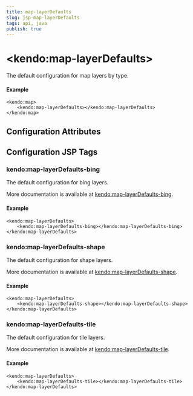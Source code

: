 ```yaml
---
title: map-layerDefaults
slug: jsp-map-layerDefaults
tags: api, java
publish: true
---
```


# \<kendo:map-layerDefaults\>

The default configuration for map layers by type.

#### Example
    <kendo:map>
        <kendo:map-layerDefaults></kendo:map-layerDefaults>
    </kendo:map>

## Configuration Attributes


##  Configuration JSP Tags

### kendo:map-layerDefaults-bing

The default configuration for bing layers.

More documentation is available at [kendo:map-layerDefaults-bing](/kendo-ui/api/wrappers/jsp/map/layerdefaults-bing).

#### Example

    <kendo:map-layerDefaults>
        <kendo:map-layerDefaults-bing></kendo:map-layerDefaults-bing>
    </kendo:map-layerDefaults>

### kendo:map-layerDefaults-shape

The default configuration for shape layers.

More documentation is available at [kendo:map-layerDefaults-shape](/kendo-ui/api/wrappers/jsp/map/layerdefaults-shape).

#### Example

    <kendo:map-layerDefaults>
        <kendo:map-layerDefaults-shape></kendo:map-layerDefaults-shape>
    </kendo:map-layerDefaults>

### kendo:map-layerDefaults-tile

The default configuration for tile layers.

More documentation is available at [kendo:map-layerDefaults-tile](/kendo-ui/api/wrappers/jsp/map/layerdefaults-tile).

#### Example

    <kendo:map-layerDefaults>
        <kendo:map-layerDefaults-tile></kendo:map-layerDefaults-tile>
    </kendo:map-layerDefaults>

